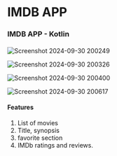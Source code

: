# IMDB APP
### IMDB APP - Kotlin 

####

![Screenshot 2024-09-30 200249](https://github.com/user-attachments/assets/90002772-4ef2-4126-a361-8936a93c1d99)




![Screenshot 2024-09-30 200326](https://github.com/user-attachments/assets/7603ad26-1f5a-4dcb-9266-873702e75e85)

![Screenshot 2024-09-30 200400](https://github.com/user-attachments/assets/b716fde0-23fa-40d7-bee9-abee68382b1f)


 ![Screenshot 2024-09-30 200617](https://github.com/user-attachments/assets/8e77e1b3-071d-43bb-aeaf-da4df94128f5)
 

#### Features 
1. List of movies
2. Title, synopsis
3. favorite section
4. IMDb ratings and reviews.
   
  

  
